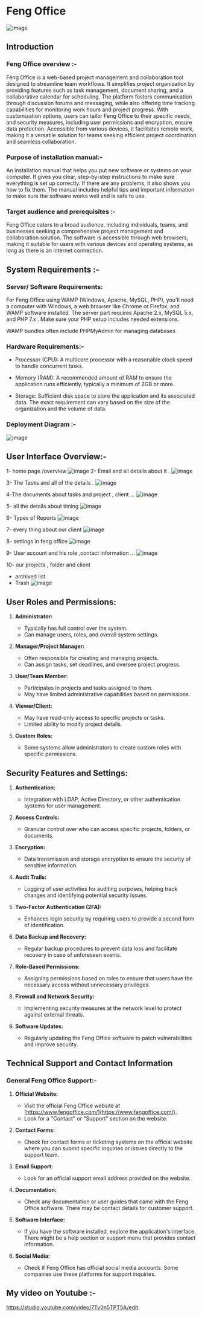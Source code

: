 # Feng Office
![image](https://github.com/jwanaalgazu/Software-Development-and-Documentation/blob/main/logo.png?raw=true)
## Introduction

### Feng Office overview :-
Feng Office is a web-based project management and collaboration tool designed to streamline team workflows. It simplifies project organization by providing features such as task management, document sharing, and a collaborative calendar for scheduling. The platform fosters communication through discussion forums and messaging, while also offering time tracking capabilities for monitoring work hours and project progress. With customization options, users can tailor Feng Office to their specific needs, and security measures, including user permissions and encryption, ensure data protection. Accessible from various devices, it facilitates remote work, making it a versatile solution for teams seeking efficient project coordination and seamless collaboration.

###  Purpose of installation manual:-


An installation manual that helps you put new software or systems on your computer. It gives you clear, step-by-step instructions to make sure everything is set up correctly. If there are any problems, it also shows you how to fix them. The manual includes helpful tips and important information to make sure the software works well and is safe to use.



### Target audience and prerequisites :-

 Feng Office caters to a broad audience, including individuals, teams, and businesses seeking a comprehensive project management and collaboration solution. The software is accessible through web browsers, making it suitable for users with various devices and operating systems, as long as there is an internet connection.


## System Requirements :-



### Server/ Software Requirements:
For Feng Office using WAMP (Windows, Apache, MySQL, PHP), you'll need a computer with Windows, a web browser like Chrome or Firefox, and WAMP software installed. The server part requires Apache 2.x, MySQL 5.x, and PHP 7.x . Make sure your PHP setup includes needed extensions.

WAMP bundles often include PHPMyAdmin for managing databases



### Hardware Requirements:-



- Processor (CPU): A multicore processor with a reasonable clock speed to handle concurrent tasks.

- Memory (RAM): A recommended amount of RAM to ensure the application runs efficiently, typically a minimum of 2GB or more.

- Storage: Sufficient disk space to store the application and its associated data. The exact requirement can vary based on the size of the organization and the volume of data.



### Deployment Diagram :-
![image](https://github.com/jwanaalgazu/Software-Development-and-Documentation/blob/main/Screenshot%202024-01-23%20172631.png?raw=true)


## User Interface Overview:-
1- home page /overview
![image](https://github.com/jwanaalgazu/Software-Development-and-Documentation/blob/main/Screenshot%202024-01-23%20213939.png?raw=true)
2- Email and all details about it .
![image](https://github.com/jwanaalgazu/Software-Development-and-Documentation/blob/main/Screenshot%202024-01-23%20213952.png?raw=true)

3- The Tasks and all of the details .
![image](https://github.com/jwanaalgazu/Software-Development-and-Documentation/blob/main/Screenshot%202024-01-23%20214000.png?raw=true)

4-The documents about tasks and project , client ...
![image](https://github.com/jwanaalgazu/Software-Development-and-Documentation/blob/main/Screenshot%202024-01-23%20214007.png?raw=true)

5- all the details about timing 
![image](https://github.com/jwanaalgazu/Software-Development-and-Documentation/blob/main/Screenshot%202024-01-23%20214015.png?raw=true)

6- Types of Reports
![image](https://github.com/jwanaalgazu/Software-Development-and-Documentation/blob/main/Screenshot%202024-01-23%20214024.png?raw=true)

7- every thing about our client
![image](https://github.com/jwanaalgazu/Software-Development-and-Documentation/blob/main/Screenshot%202024-01-23%20214032.png?raw=true)

8- settings in feng office
![image](https://github.com/jwanaalgazu/Software-Development-and-Documentation/blob/main/Screenshot%202024-01-23%20214048.png?raw=true)

9- User account and his role ,contact information ...
![image](https://github.com/jwanaalgazu/Software-Development-and-Documentation/blob/main/Screenshot%202024-01-23%20214116.png?raw=true)

10- our projects , folder and client 
- archived list 
- Trash 
![image](https://github.com/jwanaalgazu/Software-Development-and-Documentation/blob/main/Screenshot%202024-01-23%20214126.png?raw=true)


 ## User Roles and Permissions:

1.  **Administrator:**
    
    -   Typically has full control over the system.
    -   Can manage users, roles, and overall system settings.
2.  **Manager/Project Manager:**
    
    -   Often responsible for creating and managing projects.
    -   Can assign tasks, set deadlines, and oversee project progress.
3.  **User/Team Member:**
    
    -   Participates in projects and tasks assigned to them.
    -   May have limited administrative capabilities based on permissions.
4.  **Viewer/Client:**
    
    -   May have read-only access to specific projects or tasks.
    -   Limited ability to modify project details.
5.  **Custom Roles:**
    
    -   Some systems allow administrators to create custom roles with specific permissions.

## Security Features and Settings:

1.  **Authentication:**
    
    -  Integration with LDAP, Active Directory, or other authentication systems for user management.
2.  **Access Controls:**
    
    -   Granular control over who can access specific projects, folders, or documents.
3.  **Encryption:**
    
    -   Data transmission and storage encryption to ensure the security of sensitive information.
4.  **Audit Trails:**
    
    -   Logging of user activities for auditing purposes, helping track changes and identifying potential security issues.
5.  **Two-Factor Authentication (2FA):**
    
    -   Enhances login security by requiring users to provide a second form of identification.
6.  **Data Backup and Recovery:**
    
    -   Regular backup procedures to prevent data loss and facilitate recovery in case of unforeseen events.
7.  **Role-Based Permissions:**
    
    -   Assigning permissions based on roles to ensure that users have the necessary access without unnecessary privileges.
8.  **Firewall and Network Security:**
    
    -   Implementing security measures at the network level to protect against external threats.
9.  **Software Updates:**
    
    -   Regularly updating the Feng Office software to patch vulnerabilities and improve security.

## Technical Support and Contact Information
### General Feng Office Support:-
1.  **Official Website:**
    
    -   Visit the official Feng Office website at [https://www.fengoffice.com/](https://www.fengoffice.com/).
    -   Look for a "Contact" or "Support" section on the website.
2.  **Contact Forms:**
    
    -   Check for contact forms or ticketing systems on the official website where you can submit specific inquiries or issues directly to the support team.
3.  **Email Support:**
    
    -   Look for an official support email address provided on the website.
4.  **Documentation:**
    
    -   Check any documentation or user guides that came with the Feng Office software. There may be contact details for customer support.
5.  **Software Interface:**
    
    -   If you have the software installed, explore the application's interface. There might be a help section or support menu that provides contact information.
6.  **Social Media:**
    
    -   Check if Feng Office has official social media accounts. Some companies use these platforms for support inquiries.


## My video on  Youtube :-
https://studio.youtube.com/video/7Tv0n5TPT5A/edit.

<!--stackedit_data:
eyJoaXN0b3J5IjpbLTEwMTMxNzMzNSwtNzkzMjgyMTE3XX0=
-->